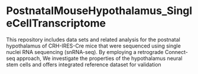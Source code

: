 # PostnatalMouseHypothalamus_SingleCellTranscriptome
This repository includes data sets and related analysis for the postnatal hypothalamus of CRH-IRES-Cre mice that were sequenced using single nuclei RNA sequencing (snRNA-seq). By employing a retrograde Connect-seq approach, We investigate the properties of the hypothalamus neural stem cells and offers integrated reference dataset for validation
